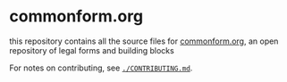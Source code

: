 # commonform.org

this repository contains all the source files for [commonform.org](https://commonform.org), an open repository of legal forms and building blocks

For notes on contributing, see [`./CONTRIBUTING.md`](./CONTRIBUTING.md).
